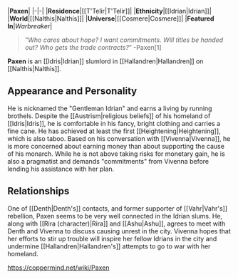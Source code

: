 |**Paxen**|
|-|-|
|**Residence**|[[T'Telir\|T'Telir]]|
|**Ethnicity**|[[Idrian\|Idrian]]|
|**World**|[[Nalthis\|Nalthis]]|
|**Universe**|[[Cosmere\|Cosmere]]|
|**Featured In**|*Warbreaker*|

>“*Who cares about hope? I want commitments. Will titles be handed out? Who gets the trade contracts?*”
\-Paxen[1]


**Paxen** is an [[Idris\|Idrian]] slumlord in [[Hallandren\|Hallandren]] on [[Nalthis\|Nalthis]].

## Appearance and Personality
He is nicknamed the "Gentleman Idrian" and earns a living by running brothels. Despite the [[Austrism\|religious beliefs]] of his homeland of [[Idris\|Idris]], he is comfortable in his fancy, bright clothing and carries a fine cane. He has achieved at least the first [[Heightening\|Heightening]], which is also taboo. Based on his conversation with [[Vivenna\|Vivenna]], he is more concerned about earning money than about supporting the cause of his monarch. While he is not above taking risks for monetary gain, he is also a pragmatist and demands "commitments" from Vivenna before lending his assistance with her plan.

## Relationships
One of [[Denth\|Denth's]] contacts, and former supporter of [[Vahr\|Vahr's]] rebellion, Paxen seems to be very well connected in the Idrian slums. He, along with [[Rira (character)\|Rira]] and [[Ashu\|Ashu]], agrees to meet with Denth and Vivenna to discuss causing unrest in the city. Vivenna hopes that her efforts to stir up trouble will inspire her fellow Idrians in the city and undermine [[Hallandren\|Hallandren's]] attempts to go to war with her homeland.



https://coppermind.net/wiki/Paxen